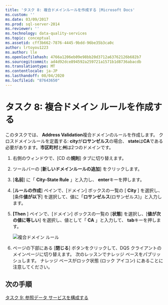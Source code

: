```yaml
---
title: 'タスク 8: 複合ドメインルールを作成する |Microsoft Docs'
ms.custom: ''
ms.date: 03/09/2017
ms.prod: sql-server-2014
ms.reviewer: ''
ms.technology: data-quality-services
ms.topic: conceptual
ms.assetid: cff3b662-7876-4445-9bdd-96be35b3ca0c
author: lrtoyou1223
ms.author: lle
ms.openlocfilehash: 4766a1206eb09e98bb20d3712a63762126b682b7
ms.sourcegitcommit: ad4d92dce894592a259721a1571b1d8736abacdb
ms.translationtype: MT
ms.contentlocale: ja-JP
ms.lasthandoff: 08/04/2020
ms.locfileid: "87643650"
---
```

# <a name="task-8-creating-a-composite-domain-rule"></a>タスク 8: 複合ドメイン ルールを作成する
  このタスクでは、 **Address Validation**複合ドメインのルールを作成します。 クロスドメインルールを定義する: **city**が**ロサンゼルス**の場合、 **state**は**CA**である必要があります。**市区町村**と**州**は2つのドメインです。  
  
1.  右側のウィンドウで、[CD の**規則**] タブに切り替えます。  
  
2.  ツールバーの [**新しいドメインルールの追加**] をクリックします。  
  
3.  [**名前**] に「 **City-State Rule** 」と入力し、 **enter**キーを押します。  
  
4.  [**ルールの作成**] ペインで、[ドメイン] ボックスの一覧の [ **City** ] を選択し、[条件**値が以下**] を選択して、値に「**ロサンゼルス**(ロサンゼルス)」と入力します。  
  
5.  **[Then** ] ペインで、[ドメイン] ボックスの一覧の [**状態**] を選択し、[**値が次の値に等しい**] を選択し、値として「 **CA** 」と入力して、 **tab**キーを押します。  
  
     ![複合ドメイン ルール](../../2014/tutorials/media/et-creatingacompositedomainrule.jpg "複合ドメイン ルール")  
  
6.  ページの下部にある [**閉じる**] ボタンをクリックして、DQS クライアントのメインページに切り替えます。 次のレッスンでナレッジ ベースをパブリッシュします。 ナレッジ ベースがロック状態 (ロック アイコン) にあることに注意してください。  
  
## <a name="next-step"></a>次の手順  
 [タスク 9: 参照データ サービスを構成する](../../2014/tutorials/task-9-configuring-a-reference-data-service.md)  
  
  
